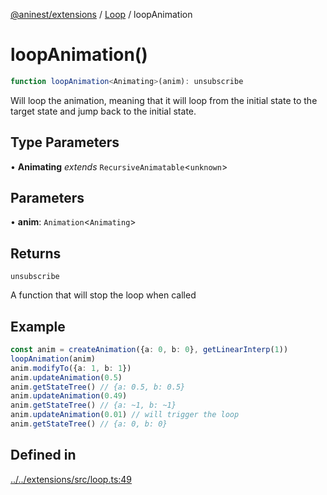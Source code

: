 [@aninest/extensions](../../index.md) / [Loop](../index.md) / loopAnimation

# loopAnimation()

```ts
function loopAnimation<Animating>(anim): unsubscribe
```

Will loop the animation, meaning that it will loop from the initial state to the target state and jump back to the initial state.

## Type Parameters

• **Animating** *extends* `RecursiveAnimatable`\<`unknown`\>

## Parameters

• **anim**: `Animation`\<`Animating`\>

## Returns

`unsubscribe`

A function that will stop the loop when called

## Example

```ts
const anim = createAnimation({a: 0, b: 0}, getLinearInterp(1))
loopAnimation(anim)
anim.modifyTo({a: 1, b: 1})
anim.updateAnimation(0.5)
anim.getStateTree() // {a: 0.5, b: 0.5}
anim.updateAnimation(0.49)
anim.getStateTree() // {a: ~1, b: ~1}
anim.updateAnimation(0.01) // will trigger the loop
anim.getStateTree() // {a: 0, b: 0}
```

## Defined in

[../../extensions/src/loop.ts:49](https://github.com/zphrs/aninest/blob/8022a4b034c124b0e4bb28675a7ce9bcdf9da3b9/extensions/src/loop.ts#L49)
